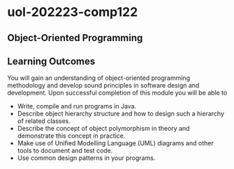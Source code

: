# uol-202223-comp122
Object-Oriented Programming
---
## Learning Outcomes
You will gain an understanding of object-oriented programming methodology and develop sound principles in software design and development. Upon successful completion of this module you will be able to
- Write, compile and run programs in Java.
- Describe object hierarchy structure and how to design such a hierarchy of related classes.
- Describe the concept of object polymorphism in theory and demonstrate this concept in practice.
- Make use of Unified Modelling Language (UML) diagrams and other tools to document and test code.
- Use common design patterns in your programs.
